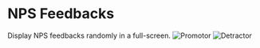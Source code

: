 # NPS Feedbacks
Display NPS feedbacks randomly in a full-screen.
![Promotor](http://i.imgur.com/UXufDlN.png)
![Detractor](http://i.imgur.com/Tr6cvuj.png)
